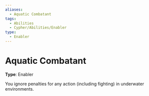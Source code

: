 ```yaml
---
aliases:
  - Aquatic Combatant
tags:
  - Abilities
  - Cypher/Abilities/Enabler
type:
  - Enabler
---
```


# Aquatic Combatant

**Type**: Enabler

You ignore penalties for any action (including fighting) in underwater environments.
